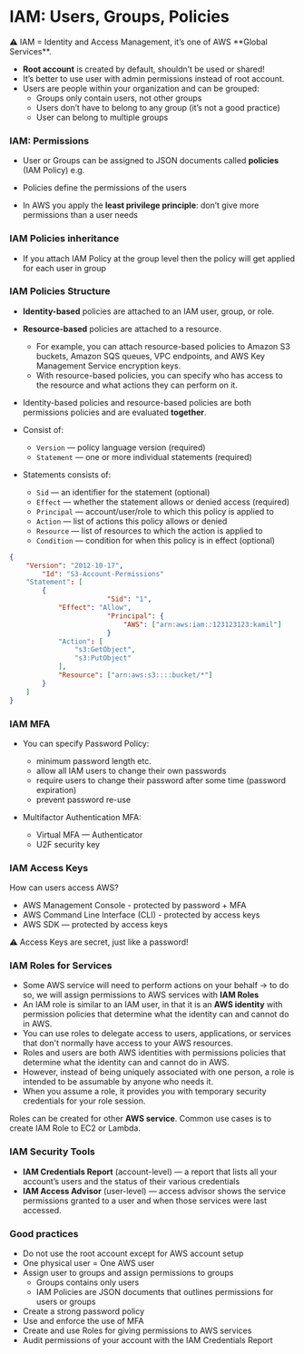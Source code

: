 # IAM: Users, Groups, Policies

<aside>
⚠️ IAM = Identity and Access Management, it’s one of AWS **Global Services**.

</aside>

- **Root account** is created by default, shouldn’t be used or shared!
- It’s better to use user with admin permissions instead of root account.
- Users are people within your organization and can be grouped:
    - Groups only contain users, not other groups
    - Users don’t have to belong to any group (it’s not a good practice)
    - User can belong to multiple groups
     

### IAM: Permissions

- User or Groups can be assigned to JSON documents called **policies** (IAM Policy) e.g.

- Policies define the permissions of the users
- In AWS you apply the **least privilege principle**: don’t give more permissions than a user needs

### IAM Policies inheritance

- If you attach IAM Policy at the group level then the policy will get applied for each user in group

### IAM Policies Structure

- **Identity-based** policies are attached to an IAM user, group, or role.
- **Resource-based** policies are attached to a resource.
    - For example, you can attach resource-based policies to Amazon S3 buckets, Amazon SQS queues, VPC endpoints, and AWS Key Management Service encryption keys.
    - With resource-based policies, you can specify who has access to the resource and what actions they can perform on it.

- Identity-based policies and resource-based policies are both permissions policies and are evaluated **together**.

- Consist of:
    - `Version` — policy language version (required)
    - `Statement` — one or more individual statements (required)
- Statements consists of:
    - `Sid` — an identifier for the statement (optional)
    - `Effect` — whether the statement allows or denied access (required)
    - `Principal` — account/user/role to which this policy is applied to
    - `Action` — list of actions this policy allows or denied
    - `Resource` — list of resources to which the action is applied to
    - `Condition` — condition for when this policy is in effect (optional)

```json
{
    "Version": "2012-10-17",
		"Id": "S3-Account-Permissions"
    "Statement": [
        {
						"Sid": "1",
            "Effect": "Allow",
						"Principal": {
							"AWS": ["arn:aws:iam::123123123:kamil"]
						}
            "Action": [
                "s3:GetObject",
                "s3:PutObject"
            ],
            "Resource": ["arn:aws:s3::::bucket/*"]
        }
    ]
}
```

### IAM MFA

- You can specify Password Policy:
    - minimum password length etc.
    - allow all IAM users to change their own passwords
    - require users to change their password after some time (password expiration)
    - prevent password re-use

- Multifactor Authentication MFA:
    - Virtual MFA — Authenticator
    - U2F security key
    

### IAM Access Keys

How can users access AWS?

- AWS Management Console - protected by password + MFA
- AWS Command Line Interface (CLI) - protected by access keys
- AWS SDK — protected by access keys

<aside>
⚠️ Access Keys are secret, just like a password!

</aside>

### IAM Roles for Services

- Some AWS service will need to perform actions on your behalf → to do so, we will assign permissions to AWS services with **IAM Roles**
- An IAM role is similar to an IAM user, in that it is an **AWS identity** with permission policies that determine what the identity can and cannot do in AWS.
- You can use roles to delegate access to users, applications, or services that don't normally have access to your AWS resources.
- Roles and users are both AWS identities with permissions policies that determine what the identity can and cannot do in AWS.
- However, instead of being uniquely associated with one person, a role is intended to be assumable by anyone who needs it.
- When you assume a role, it provides you with temporary security credentials for your role session.

Roles can be created for other **AWS service**. Common use cases is to create IAM Role to EC2 or Lambda.

### IAM Security Tools

- **IAM Credentials Report** (account-level) — a report that lists all your account’s users and the status of their various credentials
- **IAM Access Advisor** (user-level) — access advisor shows the service permissions granted to a user and when those services were last accessed.

### Good practices

- Do not use the root account except for AWS account setup
- One physical user = One AWS user
- Assign user to groups and assign permissions to groups
    - Groups contains only users
    - IAM Policies are JSON documents that outlines permissions for users or groups
- Create a strong password policy
- Use and enforce the use of MFA
- Create and use Roles for giving permissions to AWS services
- Audit permissions of your account with the IAM Credentials Report
